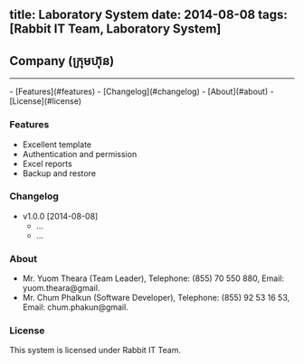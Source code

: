 title: Laboratory System
date: 2014-08-08
tags: [Rabbit IT Team, Laboratory System]
---
## Company (ក្រុមហ៊ុន)
<hr>
- [Features](#features)
- [Changelog](#changelog)
- [About](#about)
- [License](#license)

<a name="features"></a>
### Features
- Excellent template
- Authentication and permission
- Excel reports
- Backup and restore

<a name="changelog"></a>
### Changelog
- v1.0.0 [2014-08-08]
    - ...
    - ...

<a name="about"></a>
### About
- Mr. Yuom Theara (Team Leader), Telephone: (855) 70 550 880, Email: yuom.theara@gmail.
- Mr. Chum Phalkun (Software Developer), Telephone: (855) 92 53 16 53, Email: chum.phakun@gmail.

<a name="license"></a>
### License
This system is licensed under Rabbit IT Team.